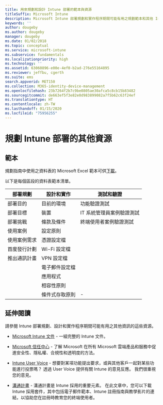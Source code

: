 ```yaml
---
title: 用來規劃和設計 Intune 部署的範本與資源
titleSuffix: Microsoft Intune
description: Microsoft Intune 部署規劃和實作程序期間可能有用之規劃範本和其他 Intune 資訊的連結。
keywords: ''
author: dougeby
ms.author: dougeby
manager: dougeby
ms.date: 01/02/2018
ms.topic: conceptual
ms.service: microsoft-intune
ms.subservice: fundamentals
ms.localizationpriority: high
ms.technology: ''
ms.assetid: 63060896-e00e-4ef0-b2ad-276e55164895
ms.reviewer: jeffbu, cgerth
ms.suite: ems
search.appverid: MET150
ms.collection: M365-identity-device-management
ms.openlocfilehash: 23b7264f2b7c9be0805ae30afca5c8cb15b83482
ms.sourcegitcommit: de663ef5f3e82e0d983899082a7f5b62c63f24ef
ms.translationtype: HT
ms.contentlocale: zh-TW
ms.lasthandoff: 01/15/2020
ms.locfileid: "75956255"
---
```

# <a name="additional-resources-for-planning-your-intune-deployment"></a>規劃 Intune 部署的其他資源

## <a name="templates"></a>範本

規劃指南中使用之資料表的 Microsoft Excel 範本可供[下載](https://gallery.technet.microsoft.com/Intune-deployment-planning-fae156c2?redir=0)。

以下是每個區段的資料表範本清單。

|部署規劃  |設計和實作   |測試和驗證 |
|-----|----- |------|
| 部署目的 |目前的環境|功能驗證測試|
| 部署目標 |裝置|IT 系統管理員案例驗證測試|
| 部署挑戰 |條款及條件|終端使用者案例驗證測試|
| 使用案例 |設定原則| |
| 使用案例需求 |憑證設定檔| |
| 首度發行計劃 |Wi-Fi 設定檔| |
| 推出通訊計畫|VPN 設定檔| |
| |  電子郵件設定檔 | |
| | 應用程式 | |
| | 相容性原則 | |
| | 條件式存取原則|-|

## <a name="further-reading"></a>延伸閱讀

請參閱 Intune 部署規劃、設計和實作程序期間可能有用之其他資訊的這些資源。

- [Microsoft Intune 文件](https://docs.microsoft.com/intune/) - 一組完整的 Intune 文件。

- [Microsoft 信任中心](https://www.microsoft.com/TrustCenter) - 了解 Microsoft 在所有 Microsoft 雲端產品和服務中促進安全性、隱私權、合規性和透明度的方法。

- [Intune User Voice](https://microsoftintune.uservoice.com/) - 想要對某項功能提出要求，或與其他客戶一起對某些功能進行投票嗎？ 透過 User Voice 提供有關 Intune 的意見反應。 我們很重視您的意見。

- [溝通計畫](../migration-guide-communication-plan.md) - 溝通計畫是 Intune 採用的重要元素。 在此文章中，您可以下載 Intune 採用套件，其中包括電子郵件範本、Intune 註冊指南與教學影片的連結，以協助您在註冊時教育您的終端使用者。
